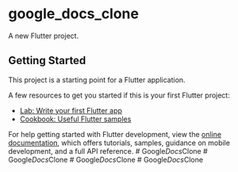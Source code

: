 # google_docs_clone

A new Flutter project.

## Getting Started

This project is a starting point for a Flutter application.

A few resources to get you started if this is your first Flutter project:

- [Lab: Write your first Flutter app](https://docs.flutter.dev/get-started/codelab)
- [Cookbook: Useful Flutter samples](https://docs.flutter.dev/cookbook)

For help getting started with Flutter development, view the
[online documentation](https://docs.flutter.dev/), which offers tutorials,
samples, guidance on mobile development, and a full API reference.
#   G o o g l e _ D o c s _ C l o n e  
 #   G o o g l e _ D o c s _ C l o n e  
 #   G o o g l e _ D o c s _ C l o n e  
 #   G o o g l e _ D o c s _ C l o n e  
 